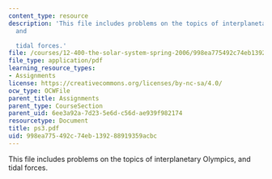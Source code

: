 ```yaml
---
content_type: resource
description: 'This file includes problems on the topics of interplanetary Olympics,
  and

  tidal forces.'
file: /courses/12-400-the-solar-system-spring-2006/998ea775492c74eb139288919359acbc_ps3.pdf
file_type: application/pdf
learning_resource_types:
- Assignments
license: https://creativecommons.org/licenses/by-nc-sa/4.0/
ocw_type: OCWFile
parent_title: Assignments
parent_type: CourseSection
parent_uid: 6ee3a92a-7d23-5e6d-c56d-ae939f982174
resourcetype: Document
title: ps3.pdf
uid: 998ea775-492c-74eb-1392-88919359acbc
---
```

This file includes problems on the topics of interplanetary Olympics, and
tidal forces.